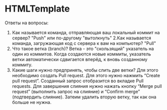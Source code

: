 # HTMLTemplate
Ответы на вопросы:
1. Как называется команда, отправляющая ваш локальный коммит на сервер?
"Push" или по-другому "вытолкнуть"
2.Как называется команда, загружающая код с сервера к вам на компьютер?
"Pull"
3. Что такое ветка (branch)?
Ветка - это "скользящий" указатель на один из коммитов. Когда создаются новые коммиты,
указатель ветки автоматически сдвигается вперёд, к вновь созданному коммиту.
4. Какие шаги нужно предпринять, чтобы слить две ветки?
Для этого необходимо создать Pull request. Для этого нужно нажмить “Create pull request”. Созданный запрос
отобразится во вкладке Pull requests. Для завершения слияния нужно нажать кнопку “Merge pull request” (выполнить запрос на слияние) и
“Confirm merge” (подтвердить слияние). Затеим удалить вторую ветку, так как она больше не нужна.
